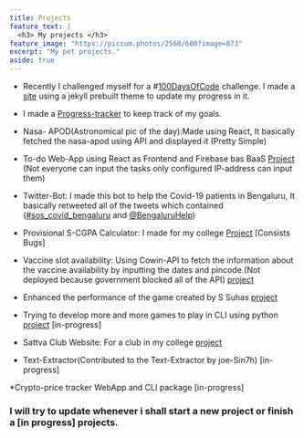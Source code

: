 ```yaml
---
title: Projects
feature_text: |
  <h3> My projects </h3>
feature_image: "https://picsum.photos/2560/600?image=873"
excerpt: "My pet projects."
aside: true
---
```


- Recently I challenged myself for a #[100DaysOfCode](https://www.100daysofcode.com) challenge. I made a [site](https://github.com/Prajwalprakash3722/Algorithms) using a jekyll prebuilt theme to update my progress in it.

- I made a [Progress-tracker](https://prajwalprakash3722.github.io/progress_tracker/) to keep track of my goals.

- Nasa- APOD(Astronomical pic of the day):Made using React, It basically fetched the nasa-apod using API and displayed it (Pretty Simple)

- To-do Web-App using React as Frontend and Firebase bas BaaS [Project](https://to-do-app-5bc9c.web.app/) (Not everyone can input the tasks only configured IP-address can input them)

- Twitter-Bot: I made this bot to help the Covid-19 patients in Bengaluru, It basically retweeted all of the tweets which contained ([#sos_covid_bengaluru](https://twitter.com/search?q=%23sos_covid_bengaluru&src=typed_query) and [@BengaluruHelp](https://twitter.com/BengaluruHelp))

- Provisional S-CGPA Calculator: I made for my college [Project](https://share.streamlit.io/prajwalprakash3722/cgpa_cal/main/cgpa.py) [Consists Bugs]

- Vaccine slot availability: Using Cowin-API to fetch the information about the vaccine availability by inputting the dates and pincode.(Not deployed because government blocked all of the API) [project](https://github.com/Prajwalprakash3722/Vaccine_avaliabality)

- Enhanced the performance of the game created by S Suhas [project](https://prajwalprakash3722.github.io/ColorGuessingGame/)

- Trying to develop more and more games to play in CLI using python [project](https://github.com/Prajwalprakash3722/games) [in-progress]

- Sattva Club Website: For a club in my college [project](https://sattva-rvce.netlify.app/)

- Text-Extractor(Contributed to the Text-Extractor by joe-Sin7h) [in-progress]

\*Crypto-price tracker WebApp and CLI package [in-progress]

### I will try to update whenever i shall start a new project or finish a [in progress] projects.
